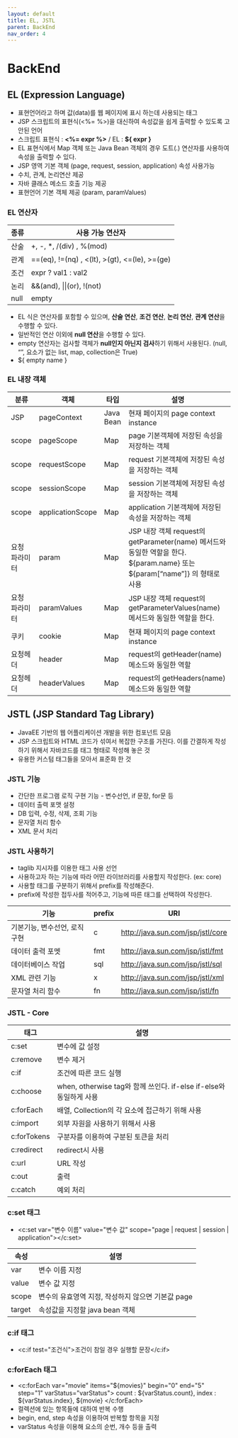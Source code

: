 ```yaml
---
layout: default
title: EL, JSTL
parent: BackEnd
nav_order: 4
---
```


# BackEnd

## EL (Expression Language)
- 표현언어라고 하며 값(data)를 웹 페이지에 표시 하는데 사용되는 태그
- JSP 스크립트의 표현식(<%= %>)을 대신하여 속성값을 쉽게 출력할 수 있도록 고안된 언어
- 스크립트 표현식 : **<%= expr %>** / EL : **${ expr }**
- EL 표현식에서 Map 객체 또는 Java Bean 객체의 경우 도트(.) 연산자를 사용하여 속성을 출력할 수 있다. 
- JSP 영역 기본 객체 (page, request, session, application) 속성 사용가능
- 수치, 관계, 논리연산 제공
- 자바 클래스 메소드 호출 기능 제공
- 표현언어 기본 객체 제공 (param, paramValues)

### EL 연산자

| 종류 | 사용 가능 연산자 |
| -- | -- |
| 산술 | +, -, *, /(div) , %(mod) |
| 관계 | ==(eq), !=(nq) , <(lt), >(gt), <=(le), >=(ge) |
| 조건 | expr ? val1 : val2 |
| 논리 | &&(and), \|\|(or), !(not) |
| null | empty |

- EL 식은 연산자를 포함할 수 있으며, **산술 연산**, **조건 연산**, **논리 연산**, **관계 연산**을 수행할 수 있다.
- 일반적인 연산 이외에 **null 연산**을 수행할 수 있다.
- empty 연산자는 검사할 객체가 **null인지 아닌지 검사**하기 위해서 사용된다.
(null, “”, 요소가 없는 list, map, collection은 True)
- ${ empty name }

### EL 내장 객체

| 분류 | 객체 | 타입 | 설명 |
| -- | -- | -- | -- |
| JSP | pageContext | Java Bean | 현재 페이지의 page context instance |
| scope | pageScope | Map | page 기본객체에 저장된 속성을 저장하는 객체 |
| scope | requestScope | Map | request 기본객체에 저장된 속성을 저장하는 객체 |
| scope | sessionScope | Map | session 기본객체에 저장된 속성을 저장하는 객체 |
| scope | applicationScope | Map | application 기본객체에 저장된 속성을 저장하는 객체 |
| 요청 파라미터 | param | Map | JSP 내장 객체 request의 getParameter(name) 메서드와 동일한 역할을 한다. \${param.name} 또는 \${param[“name”]} 의 형태로 사용 |
| 요청 파라미터 | paramValues | Map | JSP 내장 객체 request의 getParameterValues(name) 메서드와 동일한 역할을 한다. |
| 쿠키 | cookie | Map | 현재 페이지의 page context instance |
| 요청헤더 | header | Map | request의 getHeader(name) 메소드와 동일한 역할 |
| 요청헤더 | headerValues | Map | request의 getHeaders(name) 메소드와 동일한 역할 |


## JSTL (JSP Standard Tag Library)
- JavaEE 기반의 웹 어플리케이션 개발을 위한 컴포넌트 모음
- JSP 스크립트와 HTML 코드가 섞여서 복잡한 구조를 가진다. 이를 간결하게 작성하기 위해서 자바코드를 태그 형태로 작성해 놓은 것
- 유용한 커스텀 태그들을 모아서 표준화 한 것

### JSTL 기능
- 간단한 프로그램 로직 구현 기능 - 변수선언, if 문장, for문 등
- 데이터 출력 포맷 설정
- DB 입력, 수정, 삭제, 조회 기능
- 문자열 처리 함수
- XML 문서 처리

### JSTL 사용하기
- taglib 지시자를 이용한 태그 사용 선언
- 사용하고자 하는 기능에 따라 어떤 라이브러리를 사용할지 작성한다. (ex: core)
- 사용할 태그를 구분하기 위해서 prefix를 작성해준다. 
- prefix에 작성한 접두사를 적어주고, 기능에 따른 태그를 선택하여 작성한다.

| 기능 | prefix | URI |
| --- | --- | --- |
| 기본기능, 변수선언, 로직구현 | c | http://java.sun.com/jsp/jstl/core |
| 데이터 출력 포멧 | fmt | http://java.sun.com/jsp/jstl/fmt |
| 데이터베이스 작업 | sql | http://java.sun.com/jsp/jstl/sql |
| XML 관련 기능 | x | http://java.sun.com/jsp/jstl/xml |
| 문자열 처리 함수 | fn | http://java.sun.com/jsp/jstl/fn |

### JSTL - Core

| 태그 | 설명 |
| -- | -- |
| c:set | 변수에 값 설정 |
| c:remove | 변수 제거 |
| c:if | 조건에 따른 코드 실행 |
| c:choose | when, otherwise tag와 함께 쓰인다. if-else if-else와 동일하게 사용 |
| c:forEach | 배열, Collection의 각 요소에 접근하기 위해 사용 |
| c:import | 외부 자원을 사용하기 위해서 사용 |
| c:forTokens | 구분자를 이용하여 구분된 토큰을 처리 |
| c:redirect | redirect시 사용 |
| c:url | URL 작성 |
| c:out | 출력 |
| c:catch | 예외 처리 | 

### c:set 태그
- <c:set var="변수 이름" value="변수 값" scope="page | request | session | application"></c:set>

| 속성 | 설명 |
| --- | --- |
| var | 변수 이름 지정 |
| value | 변수 값 지정 |
| scope | 변수의 유효영역 지정, 작성하지 않으면 기본값 page |
| target | 속성값을 지정할 java bean 객체 |

### c:if 태그
- <c:if test="조건식">조건이 참일 경우 실행할 문장</c:if>

### c:forEach 태그
- <c:forEach var="movie" items="\${movies}" begin="0" end="5" step="1" varStatus="varStatus"> count : \${varStatus.count}, index : \${varStatus.index}, \${movie} </c:forEach>
- 컬렉션에 있는 항목들에 대하여 반복 수행
- begin, end, step 속성을 이용하여 반복할 항목을 지정
- varStatus 속성을 이용해 요소의 순번, 개수 등을 출력

